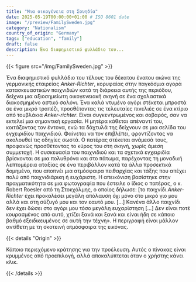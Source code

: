 ```yaml
---
title: "Μια οικογένεια στη Σουηδία"
date: 2025-05-19T00:00:00+01:00 # ISO 8601 date
image: "/preview/FamilySweden.jpg"
category: "Nationalism"
country_of_origin: "Germany"
tags: ["education", "family"]
draft: false
description: Ένα διαφημιστικό φυλλάδιο του...
---
```




{{< figure src="/img/FamilySweden.jpg" >}}

Ένα διαφημιστικό φυλλάδιο του τέλους του δέκατου ένατου αιώνα της γερμανικής εταιρείας *Anker-Richter*, κορυφαίας στην παγκόσμια αγορά κατασκευαστικών παιχνιδιών κατά τη διάρκεια αυτής της περιόδου, δείχνει μια αξιοσημείωτη οικογενειακή σκηνή σε ένα σχολαστικά διακοσμημένο αστικό σαλόνι. Ένα καλά ντυμένο αγόρι στέκεται μπροστά σε ένα μικρό τραπέζι, προσθέτοντας τις τελευταίες πινελιές σε ένα κτίριο από τουβλάκια *Anker-richter*. Είναι συγκεντρωμένος και σοβαρός, σαν να εκτελεί μια σημαντική εργασία. Η μητέρα κάθεται απέναντί του, κοιτάζοντας τον έντονα, ενώ τα δάχτυλά της δείχνουν σε μια σελίδα του εγχειριδίου παιχνιδιού. Φαίνεται να τον επιβλέπει, φροντίζοντας να ακολουθεί τις οδηγίες σωστά. Ο πατέρας στέκεται ανάμεσά τους, προφανώς προσθέτοντας το κύρος του στη σκηνή, χωρίς άμεση συμμετοχή. Η συσκευασία του παιχνιδιού και τα σχετικά εγχειριδία βρίσκονται σε μια πολυθρόνα και στο πάτωμα, παρέχοντας τη μοναδική λεπτομέρεια αταξίας σε ένα περιβάλλον κατά τα άλλα προσεκτικά δομημένο, που αποπνέι μια ατμόσφαιρα πειθαρχίας και τάξης που απέχει πολύ από παιχνιδιάρικη ή ευχάριστη. Η απεικόνιση βασίστηκε στην πραγματικότητα σε μια φωτογραφία που έστειλε ο ίδιος ο πατέρας, ο κ. Robert Roesler από τη Στοκχόλμης, ο οποίος δήλωσε: [το παιχνίδι *Anker-Richter* έχει προκαλέσει μεγάλη απόλαυση όχι μόνο στο μικρό γιο μου αλλά και στη σύζυγό μου και τον εαυτό μου. [...] Κανένα άλλο παιχνίδι δεν έχει δώσει στο αγόρι μου τόσο μεγάλη ευχαρίστηση [...] Δεν είναι ποτέ κουρασμένος από αυτό, χτίζει ξανά και ξανά και είναι ήδη σε κάποιο βαθμό εξειδικευμένος σε αυτή την τέχνη». Η περιγραφή είναι μάλλον αντίθετη με τη σκοτεινή ατμόσφαιρα της εικόνας.

{{< details "Origin" >}}

Κάποιο περιεχόμενο κράτησης για την προέλευση. Αυτός ο πίνακας είναι κρυμμένος από προεπιλογή, αλλά αποκαλύπτεται όταν ο χρήστης κάνει κλικ.

{{< /details >}}

